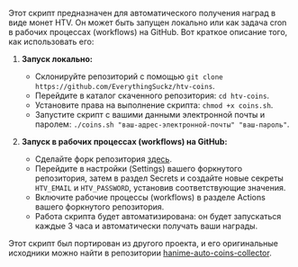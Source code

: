 Этот скрипт предназначен для автоматического получения наград в виде монет HTV. Он может быть запущен локально или как задача cron в рабочих процессах (workflows) на GitHub. Вот краткое описание того, как использовать его:

1. **Запуск локально:**
   - Склонируйте репозиторий с помощью `git clone https://github.com/EverythingSuckz/htv-coins`.
   - Перейдите в каталог скаченного репозитория: `cd htv-coins`.
   - Установите права на выполнение скрипта: `chmod +x coins.sh`.
   - Запустите скрипт с вашими данными электронной почты и паролем: `./coins.sh "ваш-адрес-электронной-почты" "ваш-пароль"`.

2. **Запуск в рабочих процессах (workflows) на GitHub:**
   - Сделайте форк репозитория [здесь](https://github.com/EverythingSuckz/htv-coins).
   - Перейдите в настройки (Settings) вашего форкнутого репозитория, затем в раздел Secrets и создайте новые секреты `HTV_EMAIL` и `HTV_PASSWORD`, установив соответствующие значения.
   - Включите рабочие процессы (workflows) в разделе Actions вашего форкнутого репозитория.
   - Работа скрипта будет автоматизирована: он будет запускаться каждые 3 часа и автоматически получать ваши награды.

Этот скрипт был портирован из другого проекта, и его оригинальные исходники можно найти в репозитории [hanime-auto-coins-collector](https://github.com/WeaveAche/hanime-auto-coins-collector).
